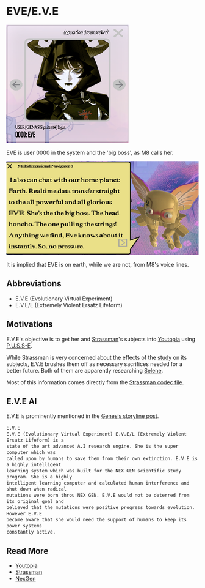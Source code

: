 # EVE/E.V.E

![Eve.png](../../Resources/characters/eve/eve.png)

EVE is user 0000 in the system and the 'big boss', as M8 calls her.

![img_1.png](../../Resources/characters/eve/eve_boss.png)

It is implied that EVE is on earth, while we are not, from M8's voice lines.

## Abbreviations

- E.V.E (Evolutionary Virtual Experiment) 
- E.V.E/L (Extremely Violent Ersatz Lifeform)

## Motivations

E.V.E's objective is to get her and [Strassman](./strassman)'s subjects into 
[Youtopia](../lore/youtopia) using [P.U.S.S-E](../lore/pusse). 

While Strassman is very concerned about the effects of the [study](../lore/nex-gen-corporation#nex-gen-study) 
on its subjects, E.V.E brushes them off as necessary sacrifices needed for a better future. 
Both of them are apparently researching [Selene](selene).

Most of this information comes directly from the [Strassman codec file](../files/strassmancodec).

## E.V.E AI

E.V.E is prominently mentioned in the [Genesis storyline post](../lore/genesis-storyline).

```
E.V.E
E.V.E (Evolutionary Virtual Experiment) E.V.E/L (Extremely Violent Ersatz Lifeform) is a 
state of the art advanced A.I research engine. She is the super computer which was 
called upon by humans to save them from their own extinction. E.V.E is a highly intelligent 
learning system which was built for the NEX GEN scientific study program. She is a highly 
intelligent learning computer and calculated human interference and shut down when radical 
mutations were born throu NEX GEN. E.V.E would not be deterred from its original goal and 
believed that the mutations were positive progress towards evolution. However E.V.E 
became aware that she would need the support of humans to keep its power systems 
constantly active.
```

## Read More

- [Youtopia](../lore/youtopia)
- [Strassman](./strassman)
- [NexGen](../lore/nex-gen-corporation)